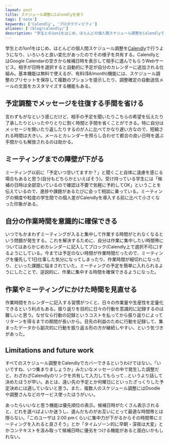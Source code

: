 ```yaml
---
layout: post
title: スケジュール調整にCalendlyを使う
tags: ['note']
keywords: ['Calendly', 'プロダクティビティ']
aliases: ['/blog/calendly/']
description: "学生との1on1をはじめ、ほとんどの個人間スケジュール調整をCalendlyで行うようになり、いろいろと良い変化があったのでその様子を共有する。CalendlyとはGoogle Calendarの空きから候補日時を表示して相手に選んでもらうWebサービス。"
---
```


学生との1on1をはじめ、ほとんどの個人間スケジュール調整を[Calendly](https://calendly.com)で行うようになり、いろいろと良い変化があったのでその様子を共有する。CalendlyとはGoogle Calendarの空きから候補日時を表示して相手に選んでもらうWebサービス。相手が日時を選択すると自動的に予定が自分のカレンダーに追加される仕組み。基本機能は無料で使えるが、有料($8/month)機能には、スケジュール調整のプリセットを保存して複数のプションを提示したり、調整確定の自動送信メールの文面をカスタマイズする機能もある。

## 予定調整でメッセージを往復する手間を省ける

言わずもがなという感じだけど、相手の予定を聞いたりこちらの希望を伝えたり了承したりといったやりとりに割く時間と手間を省くことができる。特に自分はメッセージを開いたり返したりするのが人に比べてかなり遅い方なので、短縮される時間は大きい。メールとカレンダーを照らし合わせて都合の良い日時を選ぶ手間からも解放されるのは助かる。

## ミーティングまでの障壁が下がる

ミーティング以前に「予定いつ空いてますか？」と聞くこと自体に遠慮を感じる場合もあると思う(自分もどちらかといえばそう)。受け持っている学生には「候補の日時は全部空いているので確認は不要で気軽に予約してOK」ということを伝えているので、進捗や課題があるたびに会って相談に乗っている。ミーティングの頻度や粒度の学生間での個人差がCalendlyを導入する前に比べて小さくなった印象がある。

## 自分の作業時間を意識的に確保できる

いつでもかまわずミーティングが入ると集中して作業する時間がとれなくなるという問題が発生する。これを解決するために、自分は作業に集中したい時間帯についてはあらかじめカレンダーに記入してブロック(Calendly上で選択不可に)するようにしている。今までは予定のない時間が作業時間だったので、ミーティングを優先して1日仕事した気分になってしまったり、作業時間が細切れになったり、といった課題に悩まされていた。ミーティングの予定を簡単に入れられるようにしたことで、逆説的に、作業に集中する時間を確保できるようになった。

## 作業やミーティングにかけた時間を見直せる

作業時間をカレンダーに記入する習慣がつくと、日々の作業量や生産性を定量化できるという利点もある。振り返りを目的に日々の行動を意識的に記録するのは難しいと思う。なぜなら行動の記録というコストを払ってから振り返りによってリターンを得るまでの期間が長いから。目先の利益のために行動を記録して、集まったデータから副次的に行動を振り返る形の方が継続しやすい、という気づきがあった。

## Limitations and future work

すべてのスケジュール調整をCalendlyでカバーできるというわけではない。「いいですね、いつ集まりましょうか」みたいなメッセージの中で発生した調整だと、わざわざCalendlyのリンクを共有して入力してもらって...というより話して決めたほうが早い。あとは、遠い先の予定とか何曜日にといったざっくりした予定決めには適していないと思う。また、複数人のスケジュール調整にはDoodleや調整さんなどのサービス使ったほうがいい。

あったらいいなと思う機能は優先順位の表示。候補日時がたくさん表示されると、どれを選べばよいか迷うし、選んだものがお互いにとって最適な時間帯とは限らない。「このユーザは 2:00 pmくらいに集中力が下がるからその時間帯にミーティングを入れると良さそう」とか「タイムゾーン的に早朝・深夜は大変」とかコンテキストを汲み取って候補日時に優劣をつける機能があると面白いかもしれない。
